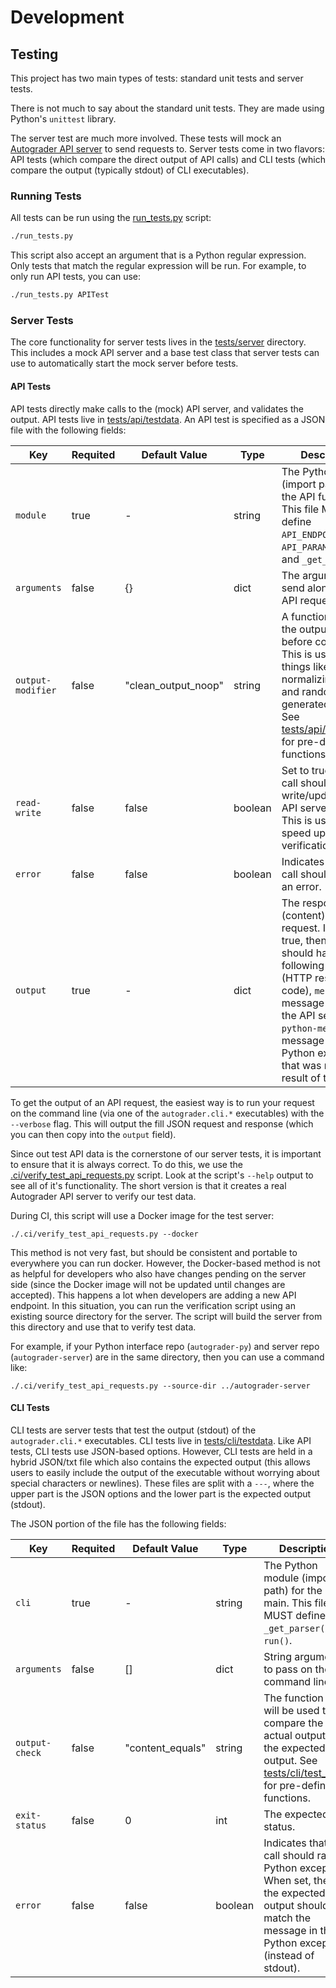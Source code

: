 # Development

## Testing

This project has two main types of tests:
standard unit tests and server tests.

There is not much to say about the standard unit tests.
They are made using Python's `unittest` library.

The server test are much more involved.
These tests will mock an [Autograder API server](https://github.com/edulinq/autograder-server)
to send requests to.
Server tests come in two flavors:
API tests (which compare the direct output of API calls)
and CLI tests (which compare the output (typically stdout) of CLI executables).

### Running Tests

All tests can be run using the [run_tests.py](../run_tests.py) script:
```sh
./run_tests.py
```

This script also accept an argument that is a Python regular expression.
Only tests that match the regular expression will be run.
For example, to only run API tests, you can use:
```sh
./run_tests.py APITest
```

### Server Tests

The core functionality for server tests lives in the [tests/server](../tests/server) directory.
This includes a mock API server and a base test class that server tests can use to automatically start the mock server before tests.

#### API Tests

API tests directly make calls to the (mock) API server, and validates the output.
API tests live in [tests/api/testdata](../tests/api/testdata).
An API test is specified as a JSON file with the following fields:

| Key               | Requited | Default Value       | Type    | Description                             |
|-------------------|----------|---------------------|---------|-----------------------------------------|
| `module`          | true     | -                   | string  | The Python module (import path) for the API function. This file MUST define `API_ENDPOINT`, `API_PARAMS`, `send()` and `_get_parser()`. |
| `arguments`       | false    | {}                  | dict    | The arguments to send along with this API request. |
| `output-modifier` | false    | "clean_output_noop" | string  | A function to clean the output data before comparison. This is useful for things like normalizing times and randomly generated tokens. See [tests/api/test_api.py](../tests/api/test_api.py) for pre-defined functions. |
| `read-write`      | false    | false               | boolean | Set to true if this call should cause a write/update in the API server's data. This is used to speed up test data verification. |
| `error`           | false    | false               | boolean | Indicates that this call should return an error. |
| `output`          | true     | -                   | dict    | The response (content) if this API request. If `error` is true, then this should have the following keys: `code` (HTTP response code), `message` (the message sent by the API server), and `python-message` (the message inside the Python exception that was raised as a result of this call). |

To get the output of an API request,
the easiest way is to run your request on the command line (via one of the `autograder.cli.*` executables)
with the `--verbose` flag.
This will output the fill JSON request and response
(which you can then copy into the `output` field).

Since out test API data is the cornerstone of our server tests,
it is important to ensure that it is always correct.
To do this, we use the [.ci/verify_test_api_requests.py](../.ci/verify_test_api_requests.py) script.
Look at the script's `--help` output to see all of it's functionality.
The short version is that it creates a real Autograder API server to verify our test data.

During CI, this script will use a Docker image for the test server:
```
./.ci/verify_test_api_requests.py --docker
```

This method is not very fast, but should be consistent and portable to everywhere you can run docker.
However, the Docker-based method is not as helpful for developers who also have changes pending on the server side
(since the Docker image will not be updated until changes are accepted).
This happens a lot when developers are adding a new API endpoint.
In this situation, you can run the verification script using an existing source directory for the server.
The script will build the server from this directory and use that to verify test data.

For example, if your Python interface repo (`autograder-py`) and server repo (`autograder-server`) are in the same directory,
then you can use a command like:
```
./.ci/verify_test_api_requests.py --source-dir ../autograder-server
```

#### CLI Tests

CLI tests are server tests that test the output (stdout) of the `autograder.cli.*` executables.
CLI tests live in [tests/cli/testdata](../tests/cli/testdata).
Like API tests, CLI tests use JSON-based options.
However, CLI tests are held in a hybrid JSON/txt file which also contains the expected output
(this allows users to easily include the output of the executable without worrying about special characters or newlines).
These files are split with a `---`,
where the upper part is the JSON options and the lower part is the expected output (stdout).

The JSON portion of the file has the following fields:

| Key            | Requited | Default Value    | Type    | Description                             |
|----------------|----------|------------------|---------|-----------------------------------------|
| `cli`          | true     | -                | string  | The Python module (import path) for the CLI main. This file MUST define `_get_parser()` and `run()`. |
| `arguments`    | false    | []               | dict    | String arguments to pass on the command line. |
| `output-check` | false    | "content_equals" | string  | The function that will be used to compare the actual output to the expected output. See [tests/cli/test_cli.py](../tests/cli/test_cli.py) for pre-defined functions. |
| `exit-status`  | false    | 0                | int     | The expected exit status. |
| `error`        | false    | false            | boolean | Indicates that this call should raise a Python exception. When set, then the expected output should match the message in the Python exception (instead of stdout). |
